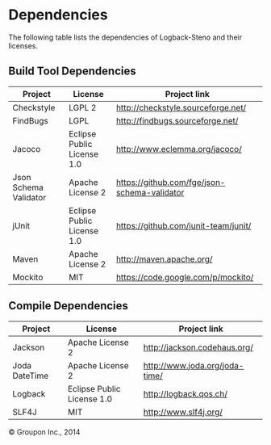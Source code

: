 Dependencies
========

The following table lists the dependencies of Logback-Steno and their licenses.

Build Tool Dependencies
------------------

Project                    | License                    | Project link
---------------------------|----------------------------|-------------
Checkstyle                 | LGPL 2                     | http://checkstyle.sourceforge.net/
FindBugs                   | LGPL                       | http://findbugs.sourceforge.net/
Jacoco                     | Eclipse Public License 1.0 | http://www.eclemma.org/jacoco/
Json Schema Validator      | Apache License 2           | https://github.com/fge/json-schema-validator
jUnit                      | Eclipse Public License 1.0 | https://github.com/junit-team/junit/
Maven                      | Apache License 2           | http://maven.apache.org/
Mockito                    | MIT                        | https://code.google.com/p/mockito/


Compile Dependencies
--------------------

Project                    | License                    | Project link
---------------------------|----------------------------|-------------
Jackson                    | Apache License 2           | http://jackson.codehaus.org/
Joda DateTime              | Apache License 2           | http://www.joda.org/joda-time/
Logback                    | Eclipse Public License 1.0 | http://logback.qos.ch/
SLF4J                      | MIT                        | http://www.slf4j.org/

&copy; Groupon Inc., 2014
